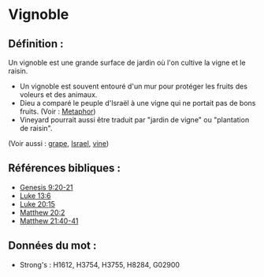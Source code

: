 # Vignoble

## Définition :

Un vignoble est une grande surface de jardin où l'on cultive la vigne et le raisin.

* Un vignoble est souvent entouré d'un mur pour protéger les fruits des voleurs et des animaux.
* Dieu a comparé le peuple d'Israël à une vigne qui ne portait pas de bons fruits. (Voir : [Metaphor](rc://en/ta/man/translate/figs-metaphor))
* Vineyard pourrait aussi être traduit par "jardin de vigne" ou "plantation de raisin".

(Voir aussi : [grape](../other/grape.md), [Israel](../kt/israel.md), [vine](../other/vine.md))

## Références bibliques :

* [Genesis 9:20-21](rc://en/tn/help/gen/09/20)
* [Luke 13:6](rc://en/tn/help/luk/13/06)
* [Luke 20:15](rc://en/tn/help/luk/20/15)
* [Matthew 20:2](rc://en/tn/help/mat/20/02)
* [Matthew 21:40-41](rc://en/tn/help/mat/21/40)

## Données du mot :

* Strong's : H1612, H3754, H3755, H8284, G02900
